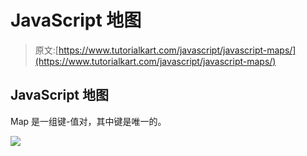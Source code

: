 # JavaScript 地图

> 原文:[https://www.tutorialkart.com/javascript/javascript-maps/](https://www.tutorialkart.com/javascript/javascript-maps/)

## JavaScript 地图

Map 是一组键-值对，其中键是唯一的。

[![](../Images/925da31b32d6bc3827932f6c8afb11bb.png)](https://www.tutorialkart.com/)